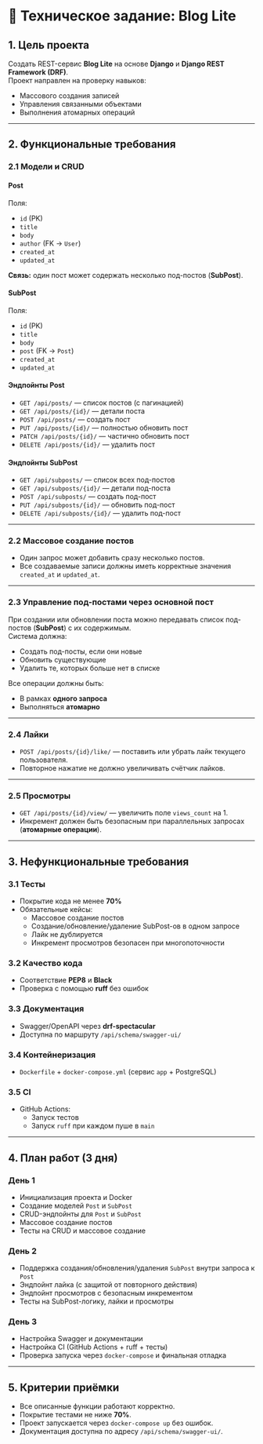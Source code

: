 # 📄 Техническое задание: **Blog Lite**

## 1. Цель проекта
Создать REST-сервис **Blog Lite** на основе **Django** и **Django REST Framework (DRF)**.  
Проект направлен на проверку навыков:
- Массового создания записей
- Управления связанными объектами
- Выполнения атомарных операций

---

## 2. Функциональные требования

### 2.1 Модели и CRUD

#### **Post**
Поля:
- `id` (PK)
- `title`
- `body`
- `author` (FK → `User`)
- `created_at`
- `updated_at`

**Связь:** один пост может содержать несколько под-постов (**SubPost**).

#### **SubPost**
Поля:
- `id` (PK)
- `title`
- `body`
- `post` (FK → `Post`)
- `created_at`
- `updated_at`

#### Эндпойнты **Post**
- `GET /api/posts/` — список постов (с пагинацией)
- `GET /api/posts/{id}/` — детали поста
- `POST /api/posts/` — создать пост
- `PUT /api/posts/{id}/` — полностью обновить пост
- `PATCH /api/posts/{id}/` — частично обновить пост
- `DELETE /api/posts/{id}/` — удалить пост

#### Эндпойнты **SubPost**
- `GET /api/subposts/` — список всех под-постов
- `GET /api/subposts/{id}/` — детали под-поста
- `POST /api/subposts/` — создать под-пост
- `PUT /api/subposts/{id}/` — обновить под-пост
- `DELETE /api/subposts/{id}/` — удалить под-пост

---

### 2.2 Массовое создание постов
- Один запрос может добавить сразу несколько постов.
- Все создаваемые записи должны иметь корректные значения `created_at` и `updated_at`.

---

### 2.3 Управление под-постами через основной пост
При создании или обновлении поста можно передавать список под-постов (**SubPost**) с их содержимым.  
Система должна:
- Создать под-посты, если они новые
- Обновить существующие
- Удалить те, которых больше нет в списке

Все операции должны быть:
- В рамках **одного запроса**
- Выполняться **атомарно**

---

### 2.4 Лайки
- `POST /api/posts/{id}/like/` — поставить или убрать лайк текущего пользователя.
- Повторное нажатие не должно увеличивать счётчик лайков.

---

### 2.5 Просмотры
- `GET /api/posts/{id}/view/` — увеличить поле `views_count` на 1.
- Инкремент должен быть безопасным при параллельных запросах (**атомарные операции**).

---

## 3. Нефункциональные требования

### 3.1 Тесты
- Покрытие кода не менее **70%**
- Обязательные кейсы:
  - Массовое создание постов
  - Создание/обновление/удаление SubPost-ов в одном запросе
  - Лайк не дублируется
  - Инкремент просмотров безопасен при многопоточности

### 3.2 Качество кода
- Соответствие **PEP8** и **Black**
- Проверка с помощью **ruff** без ошибок

### 3.3 Документация
- Swagger/OpenAPI через **drf-spectacular**
- Доступна по маршруту `/api/schema/swagger-ui/`

### 3.4 Контейнеризация
- `Dockerfile` + `docker-compose.yml` (сервис `app` + PostgreSQL)

### 3.5 CI
- GitHub Actions:
  - Запуск тестов
  - Запуск `ruff` при каждом пуше в `main`

---

## 4. План работ (3 дня)

### День 1
- Инициализация проекта и Docker
- Создание моделей `Post` и `SubPost`
- CRUD-эндпойнты для `Post` и `SubPost`
- Массовое создание постов
- Тесты на CRUD и массовое создание

### День 2
- Поддержка создания/обновления/удаления `SubPost` внутри запроса к `Post`
- Эндпойнт лайка (с защитой от повторного действия)
- Эндпойнт просмотров с безопасным инкрементом
- Тесты на SubPost-логику, лайки и просмотры

### День 3
- Настройка Swagger и документации
- Настройка CI (GitHub Actions + ruff + тесты)
- Проверка запуска через `docker-compose` и финальная отладка

---

## 5. Критерии приёмки
- Все описанные функции работают корректно.
- Покрытие тестами не ниже **70%**.
- Проект запускается через `docker-compose up` без ошибок.
- Документация доступна по адресу `/api/schema/swagger-ui/`.
